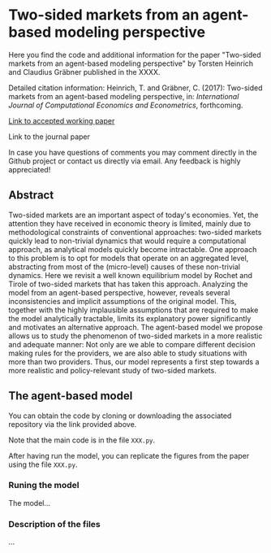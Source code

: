# Two-sided markets from an agent-based modeling perspective
Here you find the code and additional information for the paper "Two-sided markets from an agent-based modeling perspective" by Torsten Heinrich and Claudius Gräbner published in the XXXX.

Detailed citation information: Heinrich, T. and Gräbner, C. (2017): Two-sided markets from an agent-based modeling perspective, in: *International Journal of Computational Economics and Econometrics*, forthcoming.


[Link to accepted working paper](https://ideas.repec.org/p/pra/mprapa/67860.html)

Link to the journal paper

In case you have questions of comments you may comment directly in the Github project or contact us directly via email.
Any feedback is highly appreciated!

## Abstract
Two-sided markets are an important aspect of today's economies. Yet, the attention they have received in economic theory is limited, mainly due to methodological constraints of conventional approaches: two-sided markets quickly lead to non-trivial dynamics that would require a computational approach, as analytical models quickly become intractable.
One approach to this problem is to opt for models that operate on an aggregated level, abstracting from most of the (micro-level) causes of these non-trivial dynamics. 
Here we revisit a well known equilibrium model by Rochet and Tirole of two-sided markets that has taken this approach. 
Analyzing the model from an agent-based perspective, however, reveals several inconsistencies and implicit assumptions of the original model.
This, together with the highly implausible assumptions that are required to make the model analytically tractable, limits its explanatory power significantly and motivates an alternative approach. 
The agent-based model we propose allows us to study the phenomenon of two-sided markets in a more realistic and adequate manner:
Not only are we able to compare different decision making rules for the providers, we are also able to study situations with more than two providers.
Thus, our model represents a first step towards a more realistic and policy-relevant study of two-sided markets. 


## The agent-based model
You can obtain the code by cloning or downloading the associated repository via the link provided above.

Note that the main code is in the file `XXX.py`.

After having run the model, you can replicate the figures from the paper using the file `XXX.py`.

### Runing the model
The model...

### Description of the files
...

